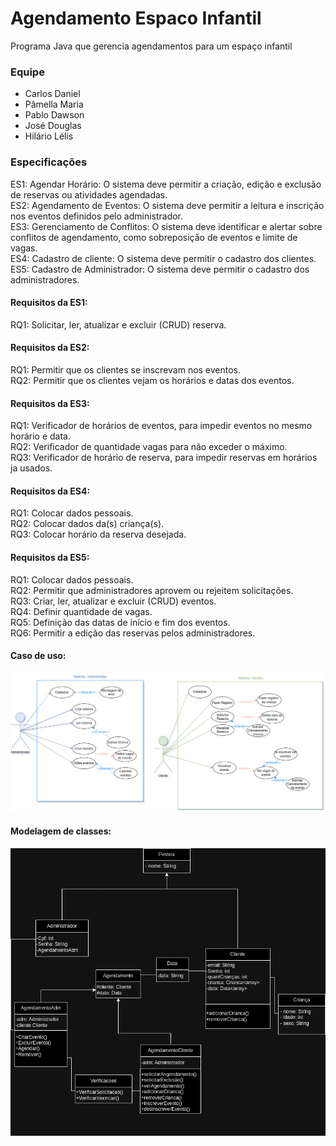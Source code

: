 # Agendamento Espaco Infantil

Programa Java que gerencia agendamentos para um espaço infantil

### Equipe 
- Carlos Daniel
- Pâmella Maria
- Pablo Dawson
- José Douglas
- Hilário Lélis

<h3>Especificações</h3>
ES1: Agendar Horário: O sistema deve permitir a criação, edição e exclusão de reservas ou atividades agendadas. <br>
ES2: Agendamento de Eventos: O sistema deve permitir a leitura e inscrição nos eventos definidos pelo administrador. <br>
ES3: Gerenciamento de Conflitos: O sistema deve identificar e alertar sobre conflitos de agendamento, como sobreposição de eventos e limite de vagas. <br>
ES4: Cadastro de cliente: O sistema deve permitir o cadastro dos clientes. <br>
ES5: Cadastro de Administrador: O sistema deve permitir o cadastro dos administradores. <br>

<h4>Requisitos da ES1:</h4>
RQ1: Solicitar, ler, atualizar e excluir (CRUD) reserva. <br>

<h4>Requisitos da ES2:</h4>
RQ1: Permitir que os clientes se inscrevam nos eventos. <br>
RQ2: Permitir que os clientes vejam os horários e datas dos eventos. <br>

<h4>Requisitos da ES3:</h4>
RQ1: Verificador de horários de eventos, para impedir eventos no mesmo horário e data. <br>
RQ2: Verificador de quantidade vagas para não exceder o máximo. <br>
RQ3: Verificador de horário de reserva, para impedir reservas em horários ja usados. <br>

<h4>Requisitos da ES4:</h4>
RQ1: Colocar dados pessoais. <br>
RQ2: Colocar dados da(s) criança(s). <br>
RQ3: Colocar horário da reserva desejada. <br>

<h4>Requisitos da ES5:</h4>
RQ1: Colocar dados pessoais. <br>
RQ2: Permitir que administradores aprovem ou rejeitem solicitações. <br>
RQ3: Criar, ler, atualizar e excluir (CRUD) eventos. <br>
RQ4: Definir quantidade de vagas. <br>
RQ5: Definição das datas de início e fim dos eventos. <br>
RQ6: Permitir a edição das reservas pelos administradores. <br>

<h4>Caso de uso:</h4>
<img src="/ProjetoPOO-Casos%20de%20uso-1.drawio.png" />

<h4>Modelagem de classes:</h4>
<img src="/ProjetoPOO-Modelagem de classes.drawio (1).png" />

